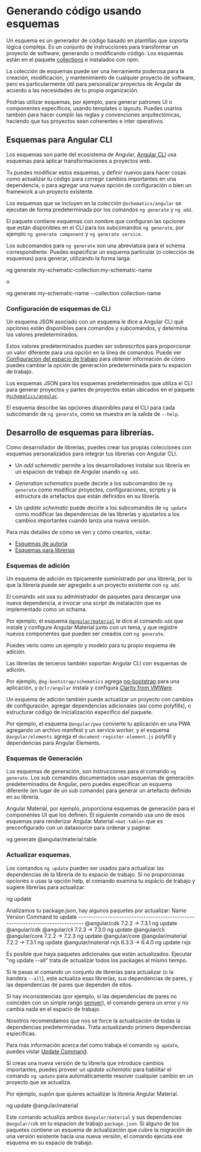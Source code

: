 # Generando código usando esquemas

Un esquema es un generador de código basado en plantillas que soporta lógica compleja.
Es un conjunto de instrucciones para transformar un proyecto de software, generando o modificando código.
Los esquemas están en el paquete [collections](guide/glossary#collection)  e instalados con npm.

La colección de esquemas puede ser una herramienta poderosa para la creación, modificación, y mantenimiento de cualquier proyecto de software, pero es particularmente útil para personalizar proyectos de Angular de acuerdo a las necesidades de tu propia organización.

Podrías utilizar esquemas, por ejemplo, para generar patrones UI o componentes específicos, usando templates o layouts.
Puedes usarlos también para hacer cumplir las reglas y convenciones arquitectónicas, haciendo que tus proyectos sean coherentes e inter operativos.

## Esquemas para Angular CLI

Los esquemas son parte del ecosistema de Angular, [Angular CLI](guide/glossary#cli) usa esquemas para aplicar transformaciones a proyectos web.

Tu puedes modificar estos esquemas, y definir nuevos para hacer cosas como actualizar tu código para corregir cambios importantes en una dependencia, o para agregar una nueva opción de configuración o bien un framework a un proyecto existente.

Los esquemas que se incluyen en la colección `@schematics/angular` se ejecutan de forma predeterminada por los comandos `ng generate` y `ng add`.

El paquete contiene esquemas con nombre que configuran las opciones que están disponibles en el CLI para los subcomandos `ng generate`, por ejemplo `ng generate component` y `ng generate service`.

Los subcomandos para `ng generate` son una abreviatura para el schema correspondiente. Puedes especificar un esquema particular (o colección de esquemas) para generar, utilizando la forma larga:

<code-example language="bash">
ng generate my-schematic-collection:my-schematic-name
</code-example>

o

<code-example language="bash">
ng generate my-schematic-name --collection collection-name
</code-example>

### Configuración de esquemas de CLI
Un esquema JSON asociado con un esquema le dice a Angular CLI qué opciones están disponibles para comandos y subcomandos, y determina los valores predeterminados.

Estos valores predeterminados pueden ser sobrescritos para proporcionar un valor diferente para una opción en la línea de comandos.
Puede ver [Configuración del espacio de trabajo](guide/workspace-config) para obtener información de cómo puedes cambiar la opción de generación predeterminada para tu espacion de trabajo.

Los esquemas JSON para los esquemas predeterminados que utiliza el CLI para generar proyectos y partes de proyectos están ubicados en el paquete [`@schematics/angular`](https://raw.githubusercontent.com/angular/angular-cli/v7.0.0/packages/schematics/angular/application/schema.json).

El esquema describe las opciones disponibles para el CLI para cada subcomando de `ng generate`, como se muestra en la salida de `--help`.

## Desarrollo de esquemas para librerías.

Como desarrollador de librerías, puedes crear tus propias colecciones con esquemas personalizados para integrar tus librerías con Angular CLI.

* Un *add schematic* permite a los desarrolladores instalar sus librería en un espacion de trabajo de Angular usando `ng add`.

* *Generation schematics* puede decirle a los subcomandos de  `ng generate` como modificar proyectos, configuraciones, scripts y la estructura de artefactos que están definidos en su librería.

* Un *update schematic* puede decirle a los subcomandos de `ng update` como modificar las dependencias de las librerías y ajustarlos a los cambios importantes cuando lanza una nueva versión.

Para más detalles de cómo se ven y cómo crearlos, visitar.
* [Esquemas de autoria](guide/schematics-authoring)
* [Esquemas para librerias](guide/schematics-for-libraries)

### Esquemas de adición

Un esquema de adición es típicamente suministrado por una librería, por lo que la librería puede ser agregado a un proyecto existente con `ng add`.

El comando `add` usa su administrador de paquetes para descargar una nueva dependencia, e invocar una script de instalación que es implementado como un schama.

Por ejemplo, el esquema [`@angular/material`](https://material.angular.io/guide/schematics) le dice al comando `add` que instale y configure Angular Material junto con un tema, y que registre nuevos componentes que pueden ser creados con `ng generate`.

Puedes verlo como un ejemplo y modelo para tu propio esquema de adición.

Las librerías de terceros también soportan Angular CLI con esquemas de adición.

Por ejemplo, `@ng-bootstrap/schematics` agrega [ng-bootstrap](https://ng-bootstrap.github.io/) para una aplicación, y `@clr/angular` instala y configura [Clarity from VMWare](https://vmware.github.io/clarity/documentation/v1.0/get-started).

Un esquema de adición también puede actualizar un proyecto con cambios de configuración, agregar dependencias adicionales (así como polyfills), o estructurar código de inicialización específico del paquete.

Por ejemplo, el esquema `@angular/pwa` convierte tu aplicación en una PWA agregando un archivo manifest y un service worker, y el esquema `@angular/elements`  agrega el `document-register-element.js` polyfill y dependencias para Angular Elements.

### Esquemas de Generación
Los esquemas de generación, son instrucciones para el comando `ng generate`.
Los sub comandos documentados usan esquemas de generación predeterminados de Angular, pero puedes especificar un esquema diferente (en lugar de un sub comando) para generar un artefacto definido en su librería.

Angular Material, por ejemplo, proporciona esquemas de generación para el componentes UI que los definen.
El siguiente comando usa uno de esos esquemas para renderizar Angular Material `<mat-table>` que es preconfigurado con un datasource para ordenar y paginar.

<code-example language="bash">
ng generate @angular/material:table <component-name>
</code-example>

### Actualizar esquemas.

Los comandos `ng update` pueden ser usados para actualizar las dependencias de la librería de tu espacio de trabajo. Si no proporcionas opciones o usas la opción help, el comando examina tu espácio de trabajo y sugiere librerías para actualizar.

<code-example language="bash">
ng update

   Analizamos tu package.json, hay algunos paquetes por actualizar:
     Name                               Version                  Command to update
    --------------------------------------------------------------------------------
     @angular/cdk                       7.2.2 -> 7.3.1           ng update @angular/cdk
     @angular/cli                       7.2.3 -> 7.3.0           ng update @angular/cli
     @angular/core                      7.2.2 -> 7.2.3           ng update @angular/core
     @angular/material                  7.2.2 -> 7.3.1           ng update @angular/material
     rxjs                               6.3.3 -> 6.4.0           ng update rxjs
 
   Es posible que haya paquetes adicionales que están actualizados.
   Ejecutar "ng update --all" trata de actualizar todos los packages al mismo tiempo.
</code-example>

Si le pasas el comando un conjunto de librerías para actualizar (o la bandera `--all`), este actualiza esas librerías, sus dependencias de pares, y las dependencias de pares que dependen de ellos.

<div class="alert is-helpful">

Si hay inconsistencias (por ejemplo, si las dependencias de pares no coinciden con un simple rango [semver](https://semver.io/)), el comando genera un error y no cambia nada en el espacio de trabajo.

Nosotros recomendamos que nos se force la actualización de todas la dependencias predeterminadas. Trata actualizando primero dependencias específicas.

Para más información acerca del como trabaja el comando `ng update`, puedes vistar [Update Command](https://github.com/angular/angular-cli/blob/master/docs/specifications/update.md).

</div>

Si creas una nueva versión de tu librería que introduce cambios importantes, puedes proveer un *update schematic* para habilitar el comando `ng update` para automáticamente resolver cualquier cambio en un proyecto que se actualiza.

Por ejemplo, supón que quieres actualizar la librería Angular Material.

<code-example language="bash">
ng update @angular/material
</code-example>

Este comando actualiza ambos `@angular/material` y sus dependencias `@angular/cdk`  en tu espacion de trabajo `package.json`.
Si alguno de los paquetes contiene un esquema de actualización que cubre la migración de una versión existente hacia una nueva versión, el comando ejecuta ese esquema en su espacio de trabajo.
